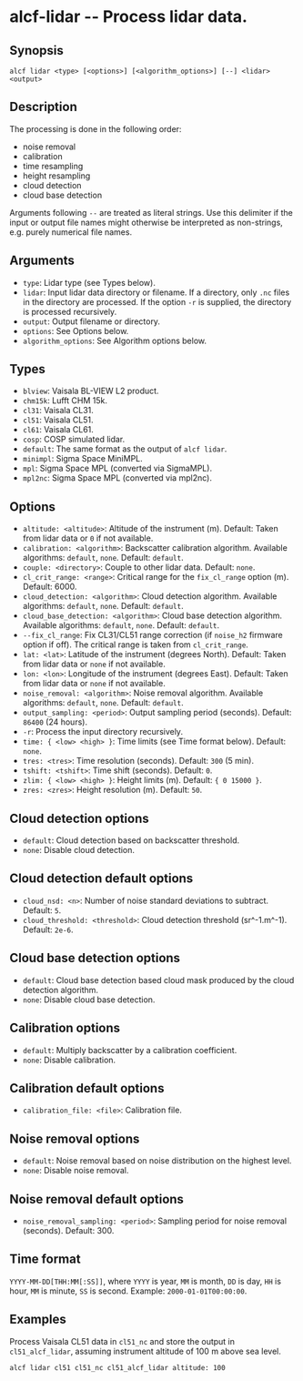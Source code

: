 
alcf-lidar -- Process lidar data.
==========

Synopsis
--------

    alcf lidar <type> [<options>] [<algorithm_options>] [--] <lidar> <output>

Description
-----------

The processing is done in the following order:

- noise removal
- calibration
- time resampling
- height resampling
- cloud detection
- cloud base detection

Arguments following `--` are treated as literal strings. Use this delimiter if the input or output file names might otherwise be interpreted as non-strings, e.g. purely numerical file names.

Arguments
---------

- `type`: Lidar type (see Types below).
- `lidar`: Input lidar data directory or filename. If a directory, only `.nc` files in the directory are processed. If the option `-r` is supplied, the directory is processed recursively.
- `output`: Output filename or directory.
- `options`: See Options below.
- `algorithm_options`: See Algorithm options below.

Types
-----

- `blview`: Vaisala BL-VIEW L2 product.
- `chm15k`: Lufft CHM 15k.
- `cl31`: Vaisala CL31.
- `cl51`: Vaisala CL51.
- `cl61`: Vaisala CL61.
- `cosp`: COSP simulated lidar.
- `default`: The same format as the output of `alcf lidar`.
- `minimpl`: Sigma Space MiniMPL.
- `mpl`: Sigma Space MPL (converted via SigmaMPL).
- `mpl2nc`: Sigma Space MPL (converted via mpl2nc).

Options
-------

- `altitude: <altitude>`: Altitude of the instrument (m). Default: Taken from lidar data or `0` if not available.
- `calibration: <algorithm>`: Backscatter calibration algorithm. Available algorithms: `default`, `none`. Default: `default`.
- `couple: <directory>`: Couple to other lidar data. Default: `none`.
- `cl_crit_range: <range>`: Critical range for the `fix_cl_range` option (m). Default: 6000.
- `cloud_detection: <algorithm>`: Cloud detection algorithm. Available algorithms: `default`, `none`. Default: `default`.
- `cloud_base_detection: <algorithm>`: Cloud base detection algorithm. Available algorithms: `default`, `none`. Default: `default`.
- `--fix_cl_range`: Fix CL31/CL51 range correction (if `noise_h2` firmware option if off). The critical range is taken from `cl_crit_range`.
- `lat: <lat>`: Latitude of the instrument (degrees North). Default: Taken from lidar data or `none` if not available.
- `lon: <lon>`: Longitude of the instrument (degrees East). Default: Taken from lidar data or `none` if not available.
- `noise_removal: <algorithm>`: Noise removal algorithm. Available algorithms: `default`, `none`.  Default: `default`.
- `output_sampling: <period>`: Output sampling period (seconds). Default: `86400` (24 hours).
- `-r`: Process the input directory recursively.
- `time: { <low> <high> }`: Time limits (see Time format below). Default: `none`.
- `tres: <tres>`: Time resolution (seconds). Default: `300` (5 min).
- `tshift: <tshift>`: Time shift (seconds). Default: `0`.
- `zlim: { <low> <high> }`: Height limits (m). Default: `{ 0 15000 }`.
- `zres: <zres>`: Height resolution (m). Default: `50`.

Cloud detection options
-----------------------

- `default`: Cloud detection based on backscatter threshold.
- `none`: Disable cloud detection.

Cloud detection default options
-------------------------------

- `cloud_nsd: <n>`: Number of noise standard deviations to subtract. Default: `5`.
- `cloud_threshold: <threshold>`: Cloud detection threshold (sr^-1.m^-1). Default: `2e-6`.

Cloud base detection options
----------------------------

- `default`: Cloud base detection based cloud mask produced by the cloud detection algorithm.
- `none`: Disable cloud base detection.

Calibration options
-------------------

- `default`: Multiply backscatter by a calibration coefficient.
- `none`: Disable calibration.

Calibration default options
---------------------------

- `calibration_file: <file>`: Calibration file.

Noise removal options
---------------------

- `default`: Noise removal based on noise distribution on the highest level.
- `none`: Disable noise removal.

Noise removal default options
-----------------------------

- `noise_removal_sampling: <period>`: Sampling period for noise removal (seconds). Default: 300.

Time format
-----------

`YYYY-MM-DD[THH:MM[:SS]]`, where `YYYY` is year, `MM` is month, `DD` is day, `HH` is hour, `MM` is minute, `SS` is second. Example: `2000-01-01T00:00:00`.

Examples
--------

Process Vaisala CL51 data in `cl51_nc` and store the output in `cl51_alcf_lidar`, assuming instrument altitude of 100 m above sea level.

    alcf lidar cl51 cl51_nc cl51_alcf_lidar altitude: 100
	